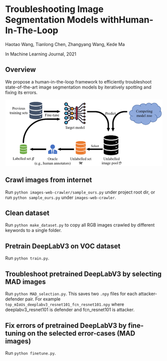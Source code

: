 # Troubleshooting Image Segmentation Models withHuman-In-The-Loop

Haotao Wang, Tianlong Chen, Zhangyang Wang, Kede Ma

In Machine Learning Journal, 2021

## Overview
We propose a human-in-the-loop framework to efficiently troubleshoot state-of-the-art image segmentation models by iteratively spotting and fixing its errors.

![Proposed framework for troubleshooting segmentation models.](https://github.com/VITA-Group/Troubleshooting_Image_Segmentation/blob/main/framework.png)

## Crawl images from internet
Run `python images-web-crawler/sample_ours.py` under project root dir, or run `python sample_ours.py` under `images-web-crawler`.  

## Clean dataset
Run `python make_dataset.py` to copy all RGB images crawled by different keywords to a single folder.

## Pretrain DeepLabV3 on VOC dataset
Run `python train.py`.

## Troubleshoot pretrained DeepLabV3 by selecting MAD images
Run `python MAD_selection.py`. This saves two `.npy` files for each attacker-defender pair. For example `top_mIoUs_deeplabv3_resnet101_fcn_resnet101.npy` where deeplabv3_resnet101 is defender and fcn_resnet101 is attacker.

## Fix errors of pretrained DeepLabV3 by fine-tuning on the selected error-cases (MAD images)
Run `python finetune.py`.

